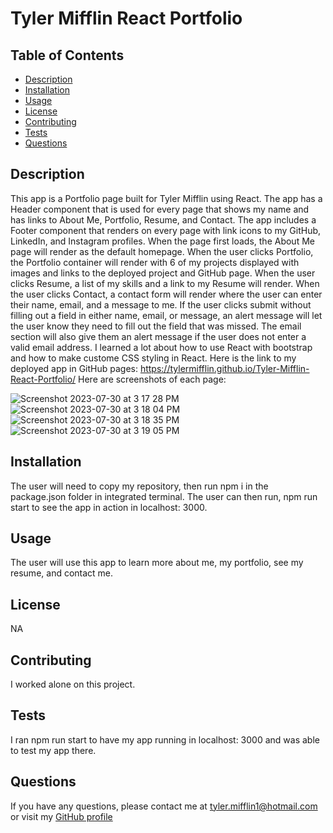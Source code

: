 # Tyler Mifflin React Portfolio

## Table of Contents
* [Description](#description)
* [Installation](#installation)
* [Usage](#usage)
* [License](#license)
* [Contributing](#contributing)
* [Tests](#tests)
* [Questions](#questions)
## Description
This app is a Portfolio page built for Tyler Mifflin using React. The app has a Header component that is used for every page that shows my name and has links to About Me, Portfolio, Resume, and Contact. The app includes a Footer component that renders on every page with link icons to my GitHub, LinkedIn, and Instagram profiles. When the page first loads, the About Me page will render as the default homepage. When the user clicks Portfolio, the Portfolio container will render with 6 of my projects displayed with images and links to the deployed project and GitHub page. When the user clicks Resume, a list of my skills and a link to my Resume will render. When the user clicks Contact, a contact form will render where the user can enter their name, email, and a message to me. If the user clicks submit without filling out a field in either name, email, or message, an alert message will let the user know they need to fill out the field that was missed. The email section will also give them an alert message if the user does not enter a valid email address. I learned a lot about how to use React with bootstrap and how to make custome CSS styling in React. 
Here is the link to my deployed app in GitHub pages: https://tylermifflin.github.io/Tyler-Mifflin-React-Portfolio/
Here are screenshots of each page:

![Screenshot 2023-07-30 at 3 17 28 PM](https://github.com/tylermifflin/Tyler-Mifflin-React-Portfolio/assets/123903709/15929faf-0473-41b1-8ef1-abea9863336f)
![Screenshot 2023-07-30 at 3 18 04 PM](https://github.com/tylermifflin/Tyler-Mifflin-React-Portfolio/assets/123903709/31d0b65b-4883-41f8-be70-92709695018c)
![Screenshot 2023-07-30 at 3 18 35 PM](https://github.com/tylermifflin/Tyler-Mifflin-React-Portfolio/assets/123903709/a36cb451-184f-4081-9645-ac5ac66becf5)
![Screenshot 2023-07-30 at 3 19 05 PM](https://github.com/tylermifflin/Tyler-Mifflin-React-Portfolio/assets/123903709/46eee91d-5b12-4380-a17a-dfcdd516110f)


## Installation
The user will need to copy my repository, then run npm i in the package.json folder in integrated terminal. The user can then run, npm run start to see the app in action in localhost: 3000.
## Usage
The user will use this app to learn more about me, my portfolio, see my resume, and contact me.
## License
NA
## Contributing
I worked alone on this project.
## Tests
I ran npm run start to have my app running in localhost: 3000 and was able to test my app there.
## Questions
If you have any questions, please contact me at [tyler.mifflin1@hotmail.com](mailto:tyler.mifflin1@hotmail.com) or visit my [GitHub profile](https://github.com/tylermifflin)

